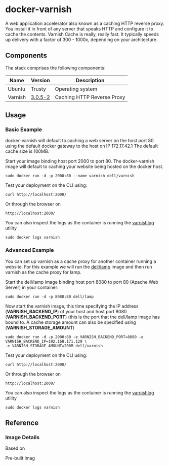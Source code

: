 # docker-varnish
A web application accelerator also known as a caching HTTP reverse proxy. You install it in front of any server that speaks HTTP and configure it to cache the contents. Varnish Cache is really, really fast. It typically speeds up delivery with a factor of 300 - 1000x, depending on your architecture.

## Components
The stack comprises the following components:

Name       | Version    | Description
-----------|------------|------------------------------
Ubuntu     | Trusty     | Operating system
Varnish    | [3.0.5-2](https://www.varnish-cache.org/docs/3.0/index.html) | Caching HTTP Reverse Proxy

## Usage

### Basic Example
docker-varnish will default to caching a web server on the host port 80 using the default docker gateway to the host on IP 172.17.42.1 
The default cache size is 100MB.

Start your image binding host port 2000 to port 80. The docker-varnish image will default to caching your website being hosted on the docker host.

    sudo docker run -d -p 2000:80 --name varnish dell/varnish
    
Test your deployment on the CLI using:

    curl http://localhost:2000/

Or through the browser on

    http://localhost:2000/

You can also inspect the logs as the container is running the [varnishlog](https://www.varnish-cache.org/docs/3.0/tutorial/logging.html) utility

    sudo docker logs varnish

### Advanced Example
You can set up varnish as a cache proxy for another container running a website.  For this example we will run the [dell/lamp](https://github.com/dell-cloud-marketplace/docker-lamp) image and then run varnish as the cache proxy for lamp. 

Start the dell/lamp image binding host port 8080 to port 80 (Apache Web Server) in your container:

    sudo docker run -d -p 8080:80 dell/lamp

Now start the varnish image, this time specifying the IP address (**VARNISH_BACKEND_IP**) of your host and host port 8080 (**VARNISH_BACKEND_PORT**) (this is the port that the dell/lamp image has bound to.  A cache storage amount can also be specified using (**VARNISH_STORAGE_AMOUNT**)

    sudo docker run -d -p 2000:80 -e VARNISH_BACKEND_PORT=8080 -e VARNISH_BACKEND_IP=192.168.171.129 \ 
    -e VARNISH_STORAGE_AMOUNT=200M dell/varnish

Test your deployment on the CLI using:

    curl http://localhost:2000/

Or through the browser on

    http://localhost:2000/

You can also inspect the logs as the container is running the [varnishlog](https://www.varnish-cache.org/docs/3.0/tutorial/logging.html) utility

    sudo docker logs varnish

## Reference

### Image Details

Based on  

Pre-built Imag
